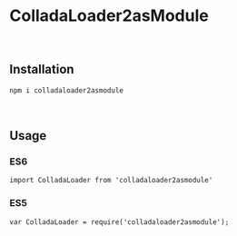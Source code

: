 # ColladaLoader2asModule

<br/>

## Installation

`npm i colladaloader2asmodule`

<br/>

## Usage

### ES6

`import ColladaLoader from 'colladaloader2asmodule' `

### ES5

`var ColladaLoader = require('colladaloader2asmodule');`
